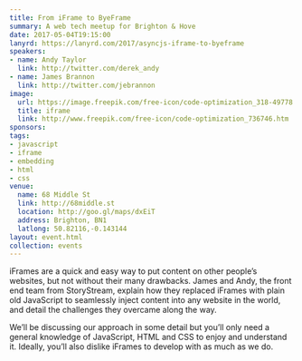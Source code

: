```yaml
---
title: From iFrame to ByeFrame
summary: A web tech meetup for Brighton & Hove
date: 2017-05-04T19:15:00
lanyrd: https://lanyrd.com/2017/asyncjs-iframe-to-byeframe
speakers:
- name: Andy Taylor
  link: http://twitter.com/derek_andy
- name: James Brannon
  link: http://twitter.com/jebrannon
image:
  url: https://image.freepik.com/free-icon/code-optimization_318-49778.jpg
  title: iframe
  link: http://www.freepik.com/free-icon/code-optimization_736746.htm
sponsors:
tags:
- javascript
- iframe
- embedding
- html
- css
venue:
  name: 68 Middle St
  link: http://68middle.st
  location: http://goo.gl/maps/dxEiT
  address: Brighton, BN1
  latlong: 50.82116,-0.143144
layout: event.html
collection: events
---
```


iFrames are a quick and easy way to put content on other people’s websites, but not without their many drawbacks. James and Andy, the front end team from StoryStream, explain how they replaced iFrames with plain old JavaScript to seamlessly inject content into any website in the world, and detail the challenges they overcame along the way.

We’ll be discussing our approach in some detail but you’ll only need a general knowledge of JavaScript, HTML and CSS to enjoy and understand it. Ideally, you’ll also dislike iFrames to develop with as much as we do.
